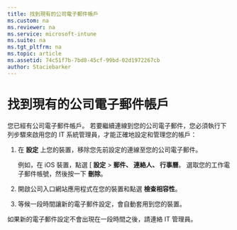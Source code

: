 ```yaml
---
title: 找到現有的公司電子郵件帳戶
ms.custom: na
ms.reviewer: na
ms.service: microsoft-intune
ms.suite: na
ms.tgt_pltfrm: na
ms.topic: article
ms.assetid: 74c51f7b-7bd8-45cf-99bd-02d1972267cb
author: Staciebarker
---
```

# 找到現有的公司電子郵件帳戶
您已經有公司電子郵件帳戶。 若要繼續連線到您的公司電子郵件，您必須執行下列步驟來啟用您的 IT 系統管理員，才能正確地設定和管理您的帳戶：

1.  在 **設定** 上您的裝置，移除您先前設定的連線至您的公司電子郵件。

    例如，在 iOS 裝置，點選 [ **設定** &gt; **郵件、 連絡人、 行事曆**。 選取您的工作電子郵件帳號，然後按一下 **刪除**。

2.  開啟公司入口網站應用程式在您的裝置和點選 **檢查相容性**。

3.  等候一段時間讓新的電子郵件設定，會自動套用到您的裝置。

如果新的電子郵件設定不會出現在一段時間之後，請連絡 IT 管理員。



<!--HONumber=Apr16_HO4-->


